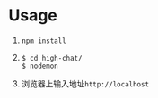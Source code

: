 # Usage

1. `npm install`

2. ```
   $ cd high-chat/
   $ nodemon
   ```

3. 浏览器上输入地址`http://localhost`
